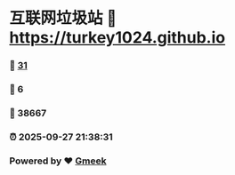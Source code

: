 # 互联网垃圾站 :link: https://turkey1024.github.io 
### :page_facing_up: [31](https://turkey1024.github.io/tag.html) 
### :speech_balloon: 6 
### :hibiscus: 38667 
### :alarm_clock: 2025-09-27 21:38:31 
### Powered by :heart: [Gmeek](https://github.com/Meekdai/Gmeek)
